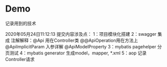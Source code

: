 # Demo
记录用到的技术

2020年05月24日11:12:13  提交内容涉及点：
            1：项目模块化搭建
            2：swagger 集成
                注解解释：@Api 用在Controller类
                        @@ApiOperation用在方法上
                        @ApiImplicitParam 入参详解
                        @ApiModelProperty
            3：mybatis pagehelper 分页测试
            4：mybatis generator 生成model，mapper, *.xml
            5：aop 记录Controller请求
            
            
